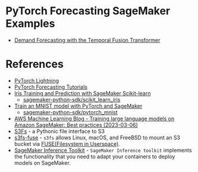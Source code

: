 # PyTorch Forecasting SageMaker Examples

 * [Demand Forecasting with the Temporal Fusion Transformer](./demand-forecasting-with-the-temporal-fusion-transformer/)


# References

 * [PyTorch Lightning](https://lightning.ai/docs/pytorch/latest/)
 * [PyTorch Forecasting Tutorials](https://pytorch-forecasting.readthedocs.io/en/stable/tutorials.html)
 * [Iris Training and Prediction with SageMaker Scikit-learn](https://sagemaker-examples.readthedocs.io/en/latest/sagemaker-python-sdk/scikit_learn_iris/scikit_learn_estimator_example_with_batch_transform.html)
   * [sagemaker-python-sdk/scikit_learn_iris](https://github.com/aws/amazon-sagemaker-examples/tree/main/sagemaker-python-sdk/scikit_learn_iris)
 * [Train an MNIST model with PyTorch and SageMaker](https://sagemaker-examples.readthedocs.io/en/latest/frameworks/pytorch/get_started_mnist_train_outputs.html)
   * [sagemaker-python-sdk/pytorch_mnist](https://github.com/aws/amazon-sagemaker-examples/tree/main/sagemaker-python-sdk/pytorch_mnist)
 * [AWS Machine Learning Blog - Training large language models on Amazon SageMaker: Best practices (2023-03-06)](https://aws.amazon.com/blogs/machine-learning/training-large-language-models-on-amazon-sagemaker-best-practices/)
 * [S3Fs](https://s3fs.readthedocs.io/en/latest/index.html) - a Pythonic file interface to S3
 * [s3fs-fuse](https://github.com/s3fs-fuse/s3fs-fuse) - `s3fs` allows Linux, macOS, and FreeBSD to mount an S3 bucket via [FUSE(Filesystem in Userspace)](https://github.com/libfuse/libfuse).
 * [SageMaker Inference Toolkit](https://github.com/aws/sagemaker-inference-toolkit/tree/master) - `SageMaker Inference toolkit` implements the functionality that you need to adapt your containers to deploy models on SageMaker.